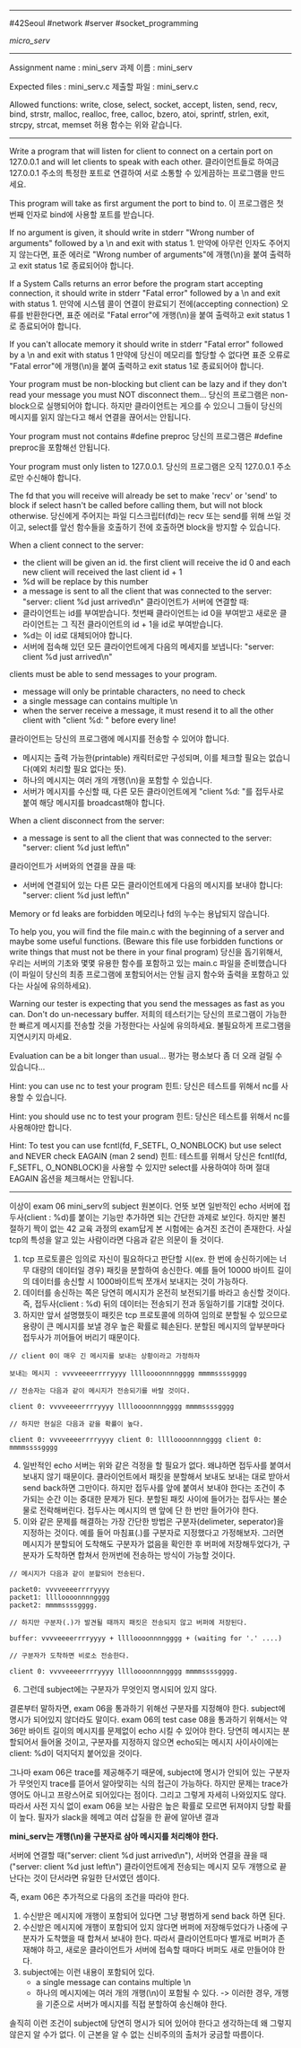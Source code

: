		
---

#42Seoul #network #server #socket_programming 

*micro_serv*

---

Assignment name  : mini_serv
과제 이름 : mini_serv

Expected files   : mini_serv.c
제출할 파일 : mini_serv.c

Allowed functions: write, close, select, socket, accept, listen, send, recv, bind, strstr, malloc, realloc, free, calloc, bzero, atoi, sprintf, strlen, exit, strcpy, strcat, memset
허용 함수는 위와 같습니다.

---

Write a program that will listen for client to connect on a certain port on 127.0.0.1 and will let clients to speak with each other.
클라이언트들로 하여금 127.0.0.1 주소의 특정한 포트로 연결하여 서로 소통할 수 있게끔하는 프로그램을 만드세요.

This program will take as first argument the port to bind to.
이 프로그램은 첫 번째 인자로 bind에 사용할 포트를 받습니다.

If no argument is given, it should write in stderr "Wrong number of arguments" followed by a \n and exit with status 1.
만약에 아무런 인자도 주어지지 않는다면, 표준 에러로 "Wrong number of arguments"에 개행(\n)을 붙여 출력하고 exit status 1로 종료되어야 합니다.

If a System Calls returns an error before the program start accepting connection, it should write in stderr "Fatal error" followed by a \n and exit with status 1.
만약에 시스템 콜이 연결이 완료되기 전에(accepting connection) 오류를 반환한다면, 표준 에러로 "Fatal error"에 개행(\n)을 붙여 출력하고 exit status 1로 종료되어야 합니다.

If you can't allocate memory it should write in stderr "Fatal error" followed by a \n and exit with status 1
만약에 당신이 메모리를 할당할 수 없다면 표준 오류로 "Fatal error"에 개행(\n)을 붙여 출력하고 exit status 1로 종료되어야 합니다.

Your program must be non-blocking but client can be lazy and if they don't read your message you must NOT disconnect them...
당신의 프로그램은 non-block으로 실행되어야 합니다. 하지만 클라이언트는 게으를 수 있으니 그들이 당신의 메시지를 읽지 않는다고 해서 연결을 끊어서는 안됩니다.

Your program must not contains \#define preproc
당신의 프로그램은 \#define preproc을 포함해선 안됩니다.

Your program must only listen to 127.0.0.1.
당신의 프로그램은 오직 127.0.0.1 주소로만 수신해야 합니다.

The fd that you will receive will already be set to make 'recv' or 'send' to block if select hasn't be called before calling them, but will not block otherwise. 
당신에게 주어지는 파일 디스크립터(fd)는 recv 또는 send를 위해 쓰일 것이고, select를 앞선 함수들을 호출하기 전에 호출하면 block을 방지할 수 있습니다.
	
When a client connect to the server:
- the client will be given an id. the first client will receive the id 0 and each new client will received the last client id + 1
- %d will be replace by this number
- a message is sent to all the client that was connected to the server: "server: client %d just arrived\n"
클라이언트가 서버에 연결할 때:
- 클라이언트는 id를 부여받습니다. 첫번째 클라이언트는 id 0을 부여받고 새로운 클라이언트는 그 직전 클라이언트의 id + 1을 id로 부여받습니다.
- %d는 이 id로 대체되어야 합니다.
- 서버에 접속해 있던 모든 클라이언트에게 다음의 메세지를 보냅니다: "server: client %d just arrived\n"

clients must be able to send messages to your program.
- message will only be printable characters, no need to check
- a single message can contains multiple \n
- when the server receive a message, it must resend it to all the other client with "client %d: " before every line!

클라이언트는 당신의 프로그램에 메시지를 전송할 수 있어야 합니다.
- 메시지는 출력 가능한(printable) 캐릭터로만 구성되며, 이를 체크할 필요는 없습니다(예외 처리할 필요 없다는 뜻).
- 하나의 메시지는 여러 개의 개행(\n)을 포함할 수 있습니다.
- 서버가 메시지를 수신할 때, 다른 모든 클라이언트에게 "client %d: "를 접두사로 붙여 해당 메시지를 broadcast해야 합니다.

When a client disconnect from the server:
- a message is sent to all the client that was connected to the server: "server: client %d just left\n"

클라이언트가 서버와의 연결을 끊을 때:
- 서버에 연결되어 있는 다른 모든 클라이언트에게 다음의 메시지를 보내야 합니다: "server: client %d just left\n"

Memory or fd leaks are forbidden
메모리나 fd의 누수는 용납되지 않습니다.

To help you, you will find the file main.c with the beginning of a server and maybe some useful functions. (Beware this file use forbidden functions or write things that must not be there in your final program)
당신을 돕기위해서, 우리는 서버의 기초와 몇몇 유용한 함수를 포함하고 있는 main.c 파일을 준비했습니다(이 파일이 당신의 최종 프로그램에 포함되어서는 안될 금지 함수와 출력을 포함하고 있다는 사실에 유의하세요).

Warning our tester is expecting that you send the messages as fast as you can. Don't do un-necessary buffer.
저희의 테스터기는 당신의 프로그램이 가능한 한 빠르게 메시지를 전송할 것을 가정한다는 사실에 유의하세요. 불필요하게 프로그램을 지연시키지 마세요.

Evaluation can be a bit longer than usual...
평가는 평소보다 좀 더 오래 걸릴 수 있습니다...

Hint: you can use nc to test your program
힌트: 당신은 테스트를 위해서 nc를 사용할 수 있습니다.

Hint: you should use nc to test your program
힌트: 당신은 테스트를 위해서 nc를 사용해야만 합니다.

Hint: To test you can use fcntl(fd, F_SETFL, O_NONBLOCK) but use select and NEVER check EAGAIN (man 2 send)
	힌트: 테스트를 위해서 당신은 fcntl(fd, F_SETFL, O_NONBLOCK)을 사용할 수 있지만 select를 사용하여야 하며 절대 EAGAIN 옵션을 체크해서는 안됩니다.

---

이상이 exam 06 mini_serv의 subject 원본이다. 언뜻 보면 일반적인 echo 서버에 접두사(client : %d)를 붙이는 기능만 추가하면 되는 간단한 과제로 보인다. 하지만 불친절하기 짝이 없는 42 교육 과정의 exam답게 본 시험에는 숨겨진 조건이 존재한다. 사실 tcp의 특성을 알고 있는 사람이라면 다음과 같은 의문이 들 것이다.

1. tcp 프로토콜은 임의로 자신이 필요하다고 판단할 시(ex. 한 번에 송신하기에는 너무 대량의 데이터일 경우) 패킷을 분할하여 송신한다. 예를 들어 10000 바이트 길이의 데이터를 송신할 시 1000바이트씩 쪼개서 보내지는 것이 가능하다.
2. 데이터를 송신하는 쪽은 당연히 메시지가 온전히 보전되기를 바라고 송신할 것이다. 즉, 접두사(client : %d) 뒤의 데이터는 전송되기 전과 동일하기를 기대할 것이다.
3. 하지만 앞서 설명했듯이 패킷은 tcp 프로토콜에 의하여 임의로 분할될 수 있으므로 용량이 큰 메시지를 보낼 경우 높은 확률로 훼손된다. 분할된 메시지의 앞부분마다 접두사가 끼어들어 버리기 때문이다.

```
// client 0이 매우 긴 메시지를 보내는 상황이라고 가정하자

보내는 메시지 : vvvveeeerrrryyyy lllloooonnnngggg mmmmssssgggg

// 전송자는 다음과 같이 메시지가 전송되기를 바랄 것이다.

client 0: vvvveeeerrrryyyy lllloooonnnngggg mmmmssssgggg

// 하지만 현실은 다음과 같을 확률이 높다.

client 0: vvvveeeerrrryyyy client 0: lllloooonnnngggg client 0: mmmmssssgggg 

```

4. 일반적인 echo 서버는 위와 같은 걱정을 할 필요가 없다. 왜냐하면 접두사를 붙여서 보내지 않기 때문이다. 클라이언트에서 패킷을 분할해서 보내도 보내는 대로 받아서 send back하면 그만이다. 하지만 접두사를 앞에 붙여서 보내야 한다는 조건이 추가되는 순간 이는 중대한 문제가 된다. 분할된 패킷 사이에 들어가는 접두사는 불순물로 전락해버린다. 접두사는 메시지의 맨 앞에 단 한 번만 들어가야 한다.
5. 이와 같은 문제를 해결하는 가장 간단한 방법은 구분자(delimeter, seperator)을 지정하는 것이다. 예를 들어 마침표(.)를 구분자로 지정했다고 가정해보자. 그러면 메시지가 분할되어 도착해도 구분자가 없음을 확인한 후 버퍼에 저장해두었다가, 구분자가 도착하면 합쳐서 한꺼번에 전송하는 방식이 가능할 것이다.

```
// 메시지가 다음과 같이 분할되어 전송된다.

packet0: vvvveeeerrrryyyy
packet1: lllloooonnnngggg
packet2: mmmmssssgggg.

// 하지만 구분자(.)가 발견될 때까지 패킷은 전송되지 않고 버퍼에 저장된다.

buffer: vvvveeeerrrryyyy + lllloooonnnngggg + (waiting for '.' ....)

// 구분자가 도착하면 비로소 전송한다.

client 0: vvvveeeerrrryyyy lllloooonnnngggg mmmmssssgggg.

```

6. 그런데 subject에는 구분자가 무엇인지 명시되어 있지 않다.

결론부터 말하자면, exam 06을 통과하기 위해선 구분자를 지정해야 한다. subject에 명시가 되어있지 않더라도 말이다. exam 06의 test case 08을 통과하기 위해서는 약 36만 바이트 길이의 메시지를 문제없이 echo 시킬 수 있어야 한다. 당연히 메시지는 분할되어서 들어올 것이고, 구분자를 지정하지 않으면 echo되는 메시지 사이사이에는 client: %d이 덕지덕지 붙어있을 것이다.

그나마 exam 06은 trace를 제공해주기 때문에, subject에 명시가 안되어 있는 구분자가 무엇인지 trace를 뜯어서 알아맞히는 식의 접근이 가능하다. 하지만 문제는 trace가 영어도 아니고 프랑스어로 되어있다는 점이다. 그리고 그렇게 자세히 나와있지도 않다. 따라서 사전 지식 없이 exam 06을 보는 사람은 높은 확률로 모르면 뒤져야지 당할 확률이 높다. 필자가 slack을 헤메고 여러 삽질을 한 끝에 알아낸 결과

**mini_serv는 개행(\n)을 구분자로 삼아 메시지를 처리해야 한다.**

서버에 연결할 때("server: client %d just arrived\n"), 서버와 연결을 끊을 때("server: client %d just left\n") 클라이언트에게 전송되는 메시지 모두 개행으로 끝난다는 것이 단서라면 유일한 단서였던 셈이다.

즉, exam 06은 추가적으로 다음의 조건을 따라야 한다.

1. 수신받은 메시지에 개행이 포함되어 있다면 그냥 평범하게 send back 하면 된다.
2. 수신받은 메시지에 개행이 포함되어 있지 않다면 버퍼에 저장해두었다가 나중에 구분자가 도착했을 때 합쳐서 보내야 한다. 따라서 클라이언트마다 별개로 버퍼가 존재해야 하고, 새로운 클라이언트가 서버에 접속할 때마다 버퍼도 새로 만들어야 한다.
3. subject에는 이런 내용이 포함되어 있다.
	- a single message can contains multiple \n
	- 하나의 메시지에는 여러 개의 개행(\n)이 포함될 수 있다.
	-> 이러한 경우, 개행을 기준으로 서버가 메시지를 직접 분할하여 송신해야 한다.

솔직히 이런 조건이 subject에 당연히 명시가 되어 있어야 한다고 생각하는데 왜 그렇지 않은지 알 수가 없다. 이 근본을 알 수 없는 신비주의의 출처가 궁금할 따름이다.